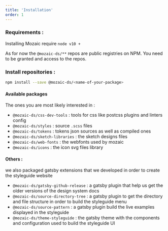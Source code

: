 ```yaml
---
title: 'Installation'
order: 1
---
```


### Requirements :

Installing Mozaic require `node v10 +`

As for now the `@mozaic-ds/**` repos are public registries on NPM.
You need to be granted and access to the repos.

### Install repositories :

```bash
npm install --save @mozaic-ds/<name-of-your-package>
```

#### Available packages

The ones you are most likely interested in :

- `@mozaic-ds/css-dev-tools` : tools for css like postcss plugins and linters config
- `@mozaic-ds/styles` : source `.scss` files
- `@mozaic-ds/tokens` : tokens json sources as well as compiled ones
- `@mozaic-ds/sketch-libraries` : the sketch designs files
- `@mozaic-ds/web-fonts` : the webfonts used by mozaic
- `@mozaic-ds/icons` : the icon svg files library

#### Others :

we also packaged gatsby extensions that we developed in order to create the styleguide website

- `@mozaic-ds/gatsby-github-release` : a gatsby plugin that help us get the older versions of the design system docs
- `@mozaic-ds/source-directory-tree` : a gatsby plugin to get the directory and file structure in order to build the styleguide menu
- `@mozaic-ds/source-pattern` : a gatsby plugin build the live examples displayed in the styleguide
- `@mozaic-ds/theme-styleguide` : the gatsby theme with the components and configuration used to build the styleguide UI
